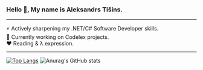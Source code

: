 ### Hello 👋, My name is Aleksandrs Tišins.
-----
⚡ Actively sharpening my .NET/C# Software Developer skills.<br />
🌱 Currently working on Codelex projects.<br />
❤️ Reading & λ expression.

-----
[![Top Langs](https://github-readme-stats.vercel.app/api/top-langs/?username=A-Tishin&hide=java,html,css)](https://github.com/anuraghazra/github-readme-stats)
![Anurag's GitHub stats](https://github-readme-stats.vercel.app/api?username=A-Tishin&count_private=true)

